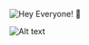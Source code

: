 ![Hey Everyone! 🦆](https://capsule-render.vercel.app/api?text=Hey%20Everyone!%F0%9F%A6%89&animation=fadeIn&type=waving&color=gradient&height=100)

![Alt text](https://spotify-recently-played-readme.vercel.app/api?user=malaklovesunicorns&unique={true|1|on|yes})

